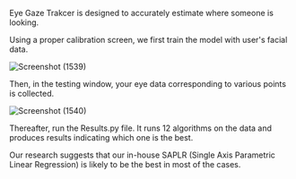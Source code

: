 Eye Gaze Trakcer is designed to accurately estimate where someone is looking.

Using a proper calibration screen, we first train the model with user's facial data. 

![Screenshot (1539)](https://github.com/aditya8503/Tracking-Eye-Gaze-on-Computer-Screen/assets/168825142/e9947196-8169-4019-becf-cd92f5d83844)


Then, in the testing window, your eye data corresponding to various points is collected.

![Screenshot (1540)](https://github.com/aditya8503/Tracking-Eye-Gaze-on-Computer-Screen/assets/168825142/2754f5d2-d4a8-4d38-bd77-cca751daec0e)

Thereafter, run the Results.py file. It runs 12 algorithms on the data and produces results indicating which one is the best.

Our research suggests that our in-house SAPLR (Single Axis Parametric Linear Regression) is likely to be the best in most of the cases.
